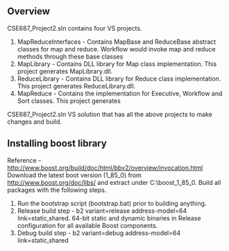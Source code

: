 Overview
--------

CSE687_Project2.sln contains four VS projects.

1) MapReduceInterfaces - Contains MapBase and ReduceBase abstract classes for map and reduce. Workflow would invoke map and reduce methods through these base classes
2) MapLibrary - Contains DLL library for Map class implementation. This project generates MapLibrary.dll.
3) ReduceLibrary - Contains DLL library for Reduce class implementation. This project generates ReduceLibrary.dll.
4) MapReduce - Contains the implementation for Executive, Workflow and Sort classes. This project generates 

CSE687_Project2.sln VS solution that has all the above projects to make changes and build.

Installing boost library
------------------------

Reference - http://www.boost.org/build/doc/html/bbv2/overview/invocation.html 
Download the latest boot version (1_85_0) from http://www.boost.org/doc/libs/ and extract under C:\boost_1_85_0.
Build all packages with the following steps.
1) Run the bootstrap script (bootstrap.bat) prior to building anything.
2) Release build step -  b2 variant=release address-model=64 link=static,shared. 64-bit static and dynamic binaries in Release configuration for all available Boost components.
3) Debug build step - b2 variant=debug address-model=64 link=static,shared


